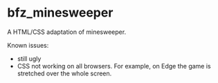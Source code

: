 # bfz_minesweeper
A HTML/CSS adaptation of minesweeper.

Known issues:
- still ugly
- CSS not working on all browsers. For example, on Edge the game is stretched over the whole screen.
